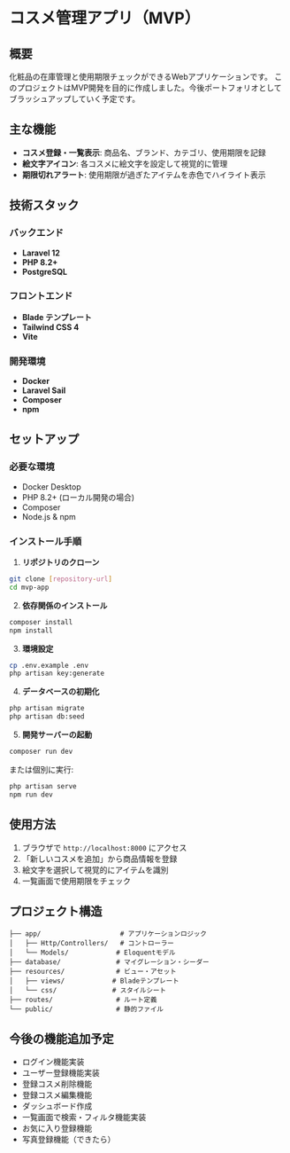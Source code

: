 # コスメ管理アプリ（MVP）


## 概要
化粧品の在庫管理と使用期限チェックができるWebアプリケーションです。
このプロジェクトはMVP開発を目的に作成しました。今後ポートフォリオとしてブラッシュアップしていく予定です。


## 主な機能

- **コスメ登録・一覧表示**: 商品名、ブランド、カテゴリ、使用期限を記録
- **絵文字アイコン**: 各コスメに絵文字を設定して視覚的に管理
- **期限切れアラート**: 使用期限が過ぎたアイテムを赤色でハイライト表示

## 技術スタック

### バックエンド
- **Laravel 12**
- **PHP 8.2+**
- **PostgreSQL**

### フロントエンド
- **Blade テンプレート**
- **Tailwind CSS 4**
- **Vite**

### 開発環境
- **Docker**
- **Laravel Sail**
- **Composer**
- **npm**

## セットアップ

### 必要な環境
- Docker Desktop
- PHP 8.2+ (ローカル開発の場合)
- Composer
- Node.js & npm

### インストール手順

1. **リポジトリのクローン**
```bash
git clone [repository-url]
cd mvp-app
```

2. **依存関係のインストール**
```bash
composer install
npm install
```

3. **環境設定**
```bash
cp .env.example .env
php artisan key:generate
```

4. **データベースの初期化**
```bash
php artisan migrate
php artisan db:seed
```

5. **開発サーバーの起動**
```bash
composer run dev
```

または個別に実行:
```bash
php artisan serve
npm run dev
```

## 使用方法

1. ブラウザで `http://localhost:8000` にアクセス
2. 「新しいコスメを追加」から商品情報を登録
3. 絵文字を選択して視覚的にアイテムを識別
4. 一覧画面で使用期限をチェック

## プロジェクト構造

```
├── app/                    # アプリケーションロジック
│   ├── Http/Controllers/   # コントローラー
│   └── Models/            # Eloquentモデル
├── database/              # マイグレーション・シーダー
├── resources/             # ビュー・アセット
│   ├── views/            # Bladeテンプレート
│   └── css/              # スタイルシート
├── routes/                # ルート定義
└── public/                # 静的ファイル
```

## 今後の機能追加予定
- ログイン機能実装
- ユーザー登録機能実装
- 登録コスメ削除機能
- 登録コスメ編集機能
- ダッシュボード作成
- 一覧画面で検索・フィルタ機能実装
- お気に入り登録機能
- 写真登録機能（できたら）


